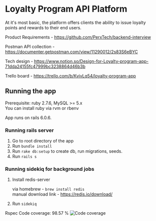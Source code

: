 # Loyalty Program API Platform
 At it's most basic, the platform offers clients the ability to issue loyalty points and rewards to their end users.

Product Requirements - https://github.com/PerxTech/backend-interview

Postman API collection - https://documenter.getpostman.com/view/11290012/2s83S6eBYC

Tech design - https://www.notion.so/Design-for-Loyalty-program-app-71dda24155fc47999bc3238864d46b3b

Trello board - https://trello.com/b/KvivLq54/loyalty-program-app

## Running the app

Prerequisite: ruby 2.7.6, MySQL >= 5.x
<br>You can install ruby via rvm or rbenv

App runs on rails 6.0.6.

### Running rails server
1. Go to root directory of the app 
2. Run `bundle install`
3. Run `rake db:setup` to create db, run migrations, seeds.
4. Run `rails s`


### Running sidekiq for background jobs
1. Install redis-server

    via homebrew - `brew install redis` <br>
    manual download link - https://redis.io/download/
2. Run `sidekiq` 

Rspec Code coverage: 98.57 %
![Code coverage](https://s3-us-west-2.amazonaws.com/secure.notion-static.com/16697168-0ed2-4cf4-b150-b0723dccab8a/Untitled.png)

